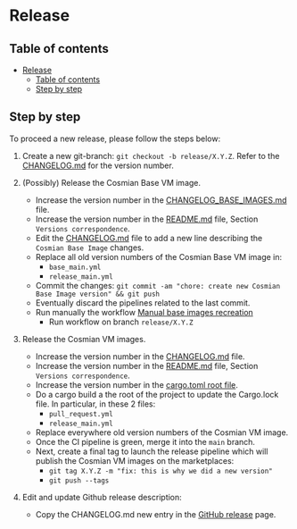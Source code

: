 # Release

## Table of contents

- [Release](#release)
  - [Table of contents](#table-of-contents)
  - [Step by step](#step-by-step)

## Step by step

To proceed a new release, please follow the steps below:

1. Create a new git-branch: `git checkout -b release/X.Y.Z`. Refer to the [CHANGELOG.md](CHANGELOG.md) for the version number.

2. (Possibly) Release the Cosmian Base VM image.

   - Increase the version number in the [CHANGELOG_BASE_IMAGES.md](CHANGELOG_BASE_IMAGES.md) file.
   - Increase the version number in the [README.md](README.md) file, Section `Versions correspondence`.
   - Edit the [CHANGELOG.md](CHANGELOG.md) file to add a new line describing the `Cosmian Base Image` changes.
   - Replace all old version numbers of the Cosmian Base VM image in:
     - `base_main.yml`
     - `release_main.yml`
   - Commit the changes: `git commit -am "chore: create new Cosmian Base Image version" && git push`
   - Eventually discard the pipelines related to the last commit.
   - Run manually the workflow [Manual base images recreation](https://github.com/Cosmian/cosmian_vm/actions/workflows/base_main.yml)
     - Run workflow on branch `release/X.Y.Z`

3. Release the Cosmian VM images.

   - Increase the version number in the [CHANGELOG.md](CHANGELOG.md) file.
   - Increase the version number in the [README.md](README.md) file, Section `Versions correspondence`.
   - Increase the version number in the [cargo.toml root file](Cargo.toml).
   - Do a cargo build a the root of the project to update the Cargo.lock file. In particular, in these 2 files:
     - `pull_request.yml`
     - `release_main.yml`
   - Replace everywhere old version numbers of the Cosmian VM image.
   - Once the CI pipeline is green, merge it into the `main` branch.
   - Next, create a final tag to launch the release pipeline which will publish the Cosmian VM images on the marketplaces:
     - `git tag X.Y.Z -m "fix: this is why we did a new version"`
     - `git push --tags`

4. Edit and update Github release description:

   - Copy the CHANGELOG.md new entry in the [GitHub release](https://github.com/Cosmian/cosmian_vm/releases) page.
